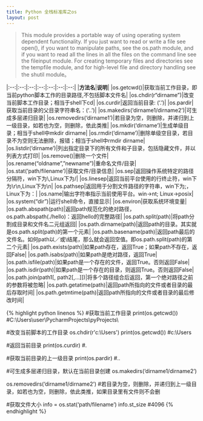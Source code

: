 ```yaml
---
title: Python 全栈标准库之os
layout: post
---
```



> This module provides a portable way of using operating system dependent functionality. If you just want to read or write a file see open(), if you want to manipulate paths, see the os.path module, and if you want to read all the lines in all the files on the command line see the fileinput module. For creating temporary files and directories see the tempfile module, and for high-level file and directory handling see the shutil module。  

|:--:|:--:|:--:|:--:|:--:|:--:|:--:|
|**方法名**|**说明**|
|os.getcwd()|获取当前工作目录，即当前python脚本工作的目录路径,不包括脚本文件名|
|os.chdir(r“dirname”)|改变当前脚本工作目录；相当于shell下cd|
|os.curdir|返回当前目录: (‘.’)|
|os.pardir|获取当前目录的父目录字符串名：(‘..’)|
|os.makedirs(‘dirname1/dirname2’)|可生成多层递归目录|
|os.removedirs(‘dirname1’)|若目录为空，则删除，并递归到上一级目录，如若也为空，则删除，依此类推|
|os.mkdir(‘dirname’)|生成单级目录；相当于shell中mkdir dirname|
|os.rmdir(‘dirname’)|删除单级空目录，若目录不为空则无法删除，报错；相当于shell中rmdir dirname|
|os.listdir(‘dirname’)|列出指定目录下的所有文件和子目录，包括隐藏文件，并以列表方式打印|
|os.remove()|删除一个文件|
|os.rename(“oldname”,”newname”)|重命名文件/目录|
|os.stat(‘path/filename’)|获取文件/目录信息|
|os.sep|返回操作系统特定的路径分隔符，win下为\\,Linux下为/|
|os.linesep|返回当前平台使用的行终止符，win下为\r\n,Linux下为\n|
|os.pathsep|返回用于分割文件路径的字符串，win下为;，Linux下为：|
|os.name|输出字符串指示当前使用平台。win->nt; Linux->posix|
|os.system(“dir”)|运行shell命令，直接显示|
|os.environ|获取系统环境变量|
|os.path.abspath(path)|返回path规范化的绝对路径，os.path.abspath(./hello)：返回hello的完整路径|
|os.path.split(path)|将path分割成目录和文件名二元组返回|
|os.path.dirname(path)|返回path的目录。其实就是os.path.split(path)的第一个元素|
|os.path.basename(path)|返回path最后的文件名。如何path以／或\结尾，那么就会返回空值。即os.path.split(path)的第二个元素|
|os.path.exists(path)|如果path存在，返回True；如果path不存在，返回False|
|os.path.isabs(path)|如果path是绝对路径，返回True|
|os.path.isfile(path)|如果path是一个存在的文件，返回True。否则返回False|
|os.path.isdir(path)|如果path是一个存在的目录，则返回True。否则返回False|
|os.path.join(path1[, path2[,…]])|将多个路径组合后返回，第一个绝对路径之前的参数将被忽略|
|os.path.getatime(path)|返回path所指向的文件或者目录的最后存取时间|
|os.path.getmtime(path)|返回path所指向的文件或者目录的最后修改时间|


{% highlight python linenos %}
#获取当前工作目录
print(os.getcwd())                  #C:\Users\user\PycharmProjects\pyProjects\

#改变当前脚本的工作目录
os.chdir(r'c:\Users')
print(os.getcwd())                  #c:\Users

#返回当前目录
print(os.curdir)                    #.

#获取当前目录的上一级目录
print(os.pardir)                    #..

#可生成多层递归目录，默认在当前目录创建
os.makedirs(‘dirname1/dirname2’)

os.removedirs(‘dirname1/dirname2’)  #若目录为空，则删除，并递归到上一级目录，如若也为空，则删除，依此类推，如果目录里有文件则不会删

#获取文件大小
info = os.stat(‘path/filename’)
info.st_size                        #4096
{% endhighlight %}
